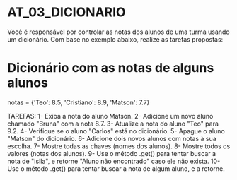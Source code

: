 # AT_03_DICIONARIO

Você é responsável por controlar as notas dos alunos de uma turma usando um dicionário. Com base no exemplo abaixo, realize as tarefas propostas:  

# Dicionário com as notas de alguns alunos
notas = {'Teo': 8.5, 'Cristiano': 8.9, 'Matson': 7.7}

TAREFAS:
1- Exiba a nota do aluno Matson. 
2- Adicione um novo aluno chamado "Bruna" com a nota 8.7.
3- Atualize a nota do aluno "Teo" para 9.2.
4- Verifique se o aluno "Carlos" está no dicionário.
5- Apague o aluno "Matson" do dicionário.
6- Adicione dois novos alunos com notas à sua escolha.
7- Mostre todas as chaves (nomes dos alunos).
8- Mostre todos os valores (notas dos alunos).
9- Use o método .get() para tentar buscar a nota de "Islla", e retorne "Aluno não encontrado" caso ele não exista.
10- Use o método .get() para tentar buscar a nota de algum aluno, e a retorne.
